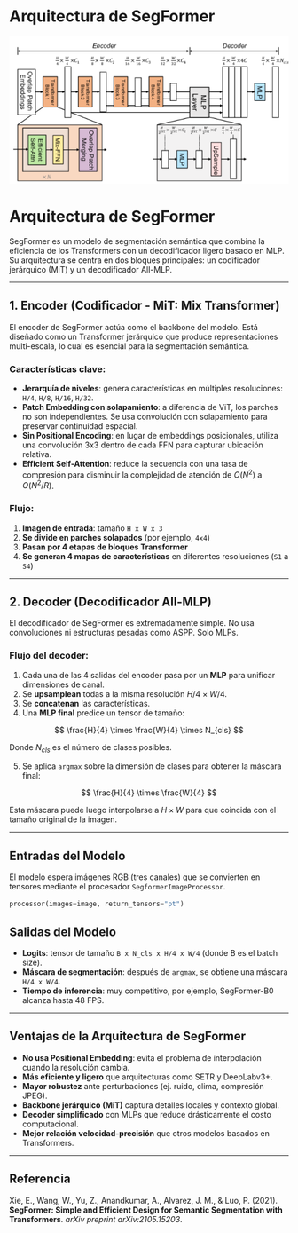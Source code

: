 
# Arquitectura de SegFormer

![Arquitectura de SegFormer](https://github.com/PaolaChaux/Proyecto-SegFormer-Analitica-de-Datos/blob/main/data/images/ARQUITECTURAIMAGEN.png)

# Arquitectura de SegFormer

SegFormer es un modelo de segmentación semántica que combina la eficiencia de los Transformers con un decodificador ligero basado en MLP. Su arquitectura se centra en dos bloques principales: un codificador jerárquico (MiT) y un decodificador All-MLP.

---

## 1. Encoder (Codificador - MiT: Mix Transformer)

El encoder de SegFormer actúa como el backbone del modelo. Está diseñado como un Transformer jerárquico que produce representaciones multi-escala, lo cual es esencial para la segmentación semántica.

### Características clave:

- **Jerarquía de niveles**: genera características en múltiples resoluciones: `H/4`, `H/8`, `H/16`, `H/32`.
- **Patch Embedding con solapamiento**: a diferencia de ViT, los parches no son independientes. Se usa convolución con solapamiento para preservar continuidad espacial.
- **Sin Positional Encoding**: en lugar de embeddings posicionales, utiliza una convolución 3x3 dentro de cada FFN para capturar ubicación relativa.
- **Efficient Self-Attention**: reduce la secuencia con una tasa de compresión para disminuir la complejidad de atención de $O(N^2)$ a $O(N^2/R)$.

### Flujo:

1. **Imagen de entrada**: tamaño `H x W x 3`
2. **Se divide en parches solapados** (por ejemplo, `4x4`)
3. **Pasan por 4 etapas de bloques Transformer**
4. **Se generan 4 mapas de características** en diferentes resoluciones (`S1` a `S4`)

---

## 2. Decoder (Decodificador All-MLP)

El decodificador de SegFormer es extremadamente simple. No usa convoluciones ni estructuras pesadas como ASPP. Solo MLPs.

### Flujo del decoder:

1. Cada una de las 4 salidas del encoder pasa por un **MLP** para unificar dimensiones de canal.
2. Se **upsamplean** todas a la misma resolución $H/4 \times W/4$.
3. Se **concatenan** las características.
4. Una **MLP final** predice un tensor de tamaño:

$$
\frac{H}{4} \times \frac{W}{4} \times N_{cls}
$$

Donde $N_{cls}$ es el número de clases posibles.

5. Se aplica `argmax` sobre la dimensión de clases para obtener la máscara final:

$$
\frac{H}{4} \times \frac{W}{4}
$$

Esta máscara puede luego interpolarse a $H \times W$ para que coincida con el tamaño original de la imagen.

---

## Entradas del Modelo

El modelo espera imágenes RGB (tres canales) que se convierten en tensores mediante el procesador `SegformerImageProcessor`.

```python
processor(images=image, return_tensors="pt")

```

## Salidas del Modelo

- **Logits**: tensor de tamaño `B x N_cls x H/4 x W/4` (donde B es el batch size).
- **Máscara de segmentación**: después de `argmax`, se obtiene una máscara `H/4 x W/4`.
- **Tiempo de inferencia**: muy competitivo, por ejemplo, SegFormer-B0 alcanza hasta 48 FPS.

---

## Ventajas de la Arquitectura de SegFormer

- **No usa Positional Embedding**: evita el problema de interpolación cuando la resolución cambia.
- **Más eficiente y ligero** que arquitecturas como SETR y DeepLabv3+.
- **Mayor robustez** ante perturbaciones (ej. ruido, clima, compresión JPEG).
- **Backbone jerárquico (MiT)** captura detalles locales y contexto global.
- **Decoder simplificado** con MLPs que reduce drásticamente el costo computacional.
- **Mejor relación velocidad-precisión** que otros modelos basados en Transformers.

---

## Referencia

Xie, E., Wang, W., Yu, Z., Anandkumar, A., Alvarez, J. M., & Luo, P. (2021). **SegFormer: Simple and Efficient Design for Semantic Segmentation with Transformers**. _arXiv preprint arXiv:2105.15203_.
